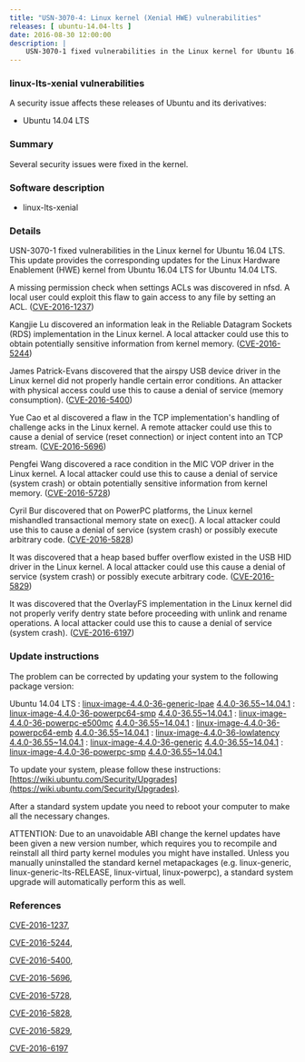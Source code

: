 ```yaml
---
title: "USN-3070-4: Linux kernel (Xenial HWE) vulnerabilities"
releases: [ ubuntu-14.04-lts ]
date: 2016-08-30 12:00:00
description: |
    USN-3070-1 fixed vulnerabilities in the Linux kernel for Ubuntu 16.04 LTS. This update provides the corresponding updates for the Linux Hardware Enablement (HWE) kernel from Ubuntu 16.04 LTS for Ubuntu 14.04 LTS.
--- 
```

 
### linux-lts-xenial vulnerabilities

A security issue affects these releases of Ubuntu and its derivatives:

* Ubuntu 14.04 LTS

### Summary

Several security issues were fixed in the kernel. 

### Software description

* linux-lts-xenial 

### Details

USN-3070-1 fixed vulnerabilities in the Linux kernel for Ubuntu 16.04 LTS. This update provides the corresponding updates for the Linux Hardware Enablement (HWE) kernel from Ubuntu 16.04 LTS for Ubuntu 14.04 LTS.

A missing permission check when settings ACLs was discovered in nfsd. A local user could exploit this flaw to gain access to any file by setting an ACL. ([CVE-2016-1237](http://people.ubuntu.com/~ubuntu-security/cve/CVE-2016-1237))

Kangjie Lu discovered an information leak in the Reliable Datagram Sockets (RDS) implementation in the Linux kernel. A local attacker could use this to obtain potentially sensitive information from kernel memory. ([CVE-2016-5244](http://people.ubuntu.com/~ubuntu-security/cve/CVE-2016-5244))

James Patrick-Evans discovered that the airspy USB device driver in the Linux kernel did not properly handle certain error conditions. An attacker with physical access could use this to cause a denial of service (memory consumption). ([CVE-2016-5400](http://people.ubuntu.com/~ubuntu-security/cve/CVE-2016-5400))

Yue Cao et al discovered a flaw in the TCP implementation&#39;s handling of challenge acks in the Linux kernel. A remote attacker could use this to cause a denial of service (reset connection) or inject content into an TCP stream. ([CVE-2016-5696](http://people.ubuntu.com/~ubuntu-security/cve/CVE-2016-5696))

Pengfei Wang discovered a race condition in the MIC VOP driver in the Linux kernel. A local attacker could use this to cause a denial of service (system crash) or obtain potentially sensitive information from kernel memory. ([CVE-2016-5728](http://people.ubuntu.com/~ubuntu-security/cve/CVE-2016-5728))

Cyril Bur discovered that on PowerPC platforms, the Linux kernel mishandled transactional memory state on exec(). A local attacker could use this to cause a denial of service (system crash) or possibly execute arbitrary code. ([CVE-2016-5828](http://people.ubuntu.com/~ubuntu-security/cve/CVE-2016-5828))

It was discovered that a heap based buffer overflow existed in the USB HID driver in the Linux kernel. A local attacker could use this cause a denial of service (system crash) or possibly execute arbitrary code. ([CVE-2016-5829](http://people.ubuntu.com/~ubuntu-security/cve/CVE-2016-5829))

It was discovered that the OverlayFS implementation in the Linux kernel did not properly verify dentry state before proceeding with unlink and rename operations. A local attacker could use this to cause a denial of service (system crash). ([CVE-2016-6197](http://people.ubuntu.com/~ubuntu-security/cve/CVE-2016-6197)) 

### Update instructions

The problem can be corrected by updating your system to the following package version:

Ubuntu 14.04 LTS
 : [linux-image-4.4.0-36-generic-lpae](https://launchpad.net/ubuntu/+source/linux-lts-xenial) <span> [4.4.0-36.55~14.04.1](https://launchpad.net/ubuntu/+source/linux-lts-xenial/4.4.0-36.55~14.04.1) </span> 
 : [linux-image-4.4.0-36-powerpc64-smp](https://launchpad.net/ubuntu/+source/linux-lts-xenial) <span> [4.4.0-36.55~14.04.1](https://launchpad.net/ubuntu/+source/linux-lts-xenial/4.4.0-36.55~14.04.1) </span> 
 : [linux-image-4.4.0-36-powerpc-e500mc](https://launchpad.net/ubuntu/+source/linux-lts-xenial) <span> [4.4.0-36.55~14.04.1](https://launchpad.net/ubuntu/+source/linux-lts-xenial/4.4.0-36.55~14.04.1) </span> 
 : [linux-image-4.4.0-36-powerpc64-emb](https://launchpad.net/ubuntu/+source/linux-lts-xenial) <span> [4.4.0-36.55~14.04.1](https://launchpad.net/ubuntu/+source/linux-lts-xenial/4.4.0-36.55~14.04.1) </span> 
 : [linux-image-4.4.0-36-lowlatency](https://launchpad.net/ubuntu/+source/linux-lts-xenial) <span> [4.4.0-36.55~14.04.1](https://launchpad.net/ubuntu/+source/linux-lts-xenial/4.4.0-36.55~14.04.1) </span> 
 : [linux-image-4.4.0-36-generic](https://launchpad.net/ubuntu/+source/linux-lts-xenial) <span> [4.4.0-36.55~14.04.1](https://launchpad.net/ubuntu/+source/linux-lts-xenial/4.4.0-36.55~14.04.1) </span> 
 : [linux-image-4.4.0-36-powerpc-smp](https://launchpad.net/ubuntu/+source/linux-lts-xenial) <span> [4.4.0-36.55~14.04.1](https://launchpad.net/ubuntu/+source/linux-lts-xenial/4.4.0-36.55~14.04.1) </span> 

To update your system, please follow these instructions: [https://wiki.ubuntu.com/Security/Upgrades](https://wiki.ubuntu.com/Security/Upgrades).

After a standard system update you need to reboot your computer to make all the necessary changes.

ATTENTION: Due to an unavoidable ABI change the kernel updates have been given a new version number, which requires you to recompile and reinstall all third party kernel modules you might have installed. Unless you manually uninstalled the standard kernel metapackages (e.g. linux-generic, linux-generic-lts-RELEASE, linux-virtual, linux-powerpc), a standard system upgrade will automatically perform this as well. 

### References

 [CVE-2016-1237](http://people.ubuntu.com/~ubuntu-security/cve/CVE-2016-1237), 

 [CVE-2016-5244](http://people.ubuntu.com/~ubuntu-security/cve/CVE-2016-5244), 

 [CVE-2016-5400](http://people.ubuntu.com/~ubuntu-security/cve/CVE-2016-5400), 

 [CVE-2016-5696](http://people.ubuntu.com/~ubuntu-security/cve/CVE-2016-5696), 

 [CVE-2016-5728](http://people.ubuntu.com/~ubuntu-security/cve/CVE-2016-5728), 

 [CVE-2016-5828](http://people.ubuntu.com/~ubuntu-security/cve/CVE-2016-5828), 

 [CVE-2016-5829](http://people.ubuntu.com/~ubuntu-security/cve/CVE-2016-5829), 

 [CVE-2016-6197](http://people.ubuntu.com/~ubuntu-security/cve/CVE-2016-6197)
 
